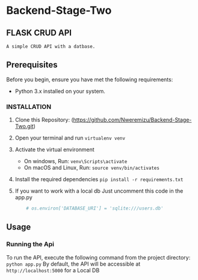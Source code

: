 # Backend-Stage-Two

## FLASK CRUD API

    A simple CRUD API with a datbase.

## Prerequisites

Before you begin, ensure you have met the following requirements:

- Python 3.x installed on your system.


### INSTALLATION
1. Clone this Repository:
    (https://github.com/Nweremizu/Backend-Stage-Two.git)
2. Open your terminal and run
    ```virtualenv venv```
3. Activate the virtual environment
    * On windows, Run:
        ```venv\Scripts\activate```
    * On macOS and Linux, Run:
        ```source venv/bin/activates```
4. Install the required dependencies
    ```pip install -r requirements.txt```

5. If you want to work with a local db Just uncomment this code in the app.py
    ```python
        # os.environ['DATABASE_URI'] = 'sqlite:///users.db'
    ```

## Usage
### Running the Api

To run the API, execute the following command from the project directory:
    ```python app.py```
By default, the API will be accessible at `http://localhost:5000` for a Local DB
